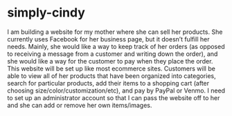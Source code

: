 # simply-cindy

I am building a website for my mother where she can sell her products. She currently uses Facebook for her business page, but it doesn’t fulfill her needs. Mainly, she would like a way to keep track of her orders (as opposed to receiving a message from a customer and writing down the order), and she would like a way for the customer to pay when they place the order. This website will be set up like most ecommerce sites. Customers will be able to view all of her products that have been organized into categories, search for particular products, add their items to a shopping cart (after choosing size/color/customization/etc), and pay by PayPal or Venmo. I need to set up an administrator account so that I can pass the website off to her and she can add or remove her own items/images.
